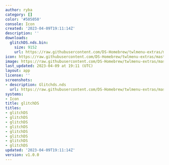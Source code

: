 ```yaml
---
author: ryba
category: []
color: '#505050'
console: Icon
created: '2023-04-09T19:11:14Z'
description: ''
downloads:
  glitchDS.nds.bin:
    size: 9152
    url: https://raw.githubusercontent.com/DS-Homebrew/twlmenu-extras/master/_nds/TWiLightMenu/icons/glitchDS.nds.bin
icon: https://raw.githubusercontent.com/DS-Homebrew/twlmenu-extras/master/_nds/TWiLightMenu/icons/gif/glitchDS.nds.gif
image: https://raw.githubusercontent.com/DS-Homebrew/twlmenu-extras/master/_nds/TWiLightMenu/icons/gif/glitchDS.nds.gif
last_updated: 2023-04-09 at 19:11 (UTC)
layout: app
license: ''
screenshots:
- description: Glitchds.nds
  url: https://raw.githubusercontent.com/DS-Homebrew/twlmenu-extras/master/_nds/TWiLightMenu/icons/gif/glitchDS.nds.gif
systems:
- Icon
title: glitchDS
titles:
- glitchDS
- glitchDS
- glitchDS
- glitchDS
- glitchDS
- glitchDS
- glitchDS
- glitchDS
updated: '2023-04-09T19:11:14Z'
version: v1.0.0
---
```

